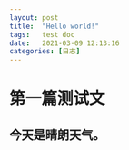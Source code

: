 ```yaml
---
layout: post
title:  "Hello world!"
tags:   test doc
date:   2021-03-09 12:13:16
categories: [日志] 
---
```

# 第一篇测试文

## 今天是晴朗天气。
